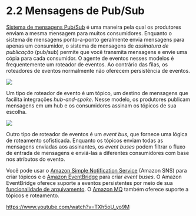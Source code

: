 # 2.2 Mensagens de Pub/Sub

[Sistema de mensagens Pub/Sub](https://www.enterpriseintegrationpatterns.com/PublishSubscribeChannel.html) é uma maneira pela qual os produtores enviam a mesma mensagem para muitos consumidores. Enquanto o sistema de mensagens ponto-a-ponto geralmente envia mensagens para apenas um consumidor, o sistema de mensagens de _assinatura de publicação_ (pub/sub) permite que você transmita mensagens e envie uma cópia para cada consumidor. O agente de eventos nesses modelos é frequentemente um roteador de eventos. Ao contrário das filas, os roteadores de eventos normalmente não oferecem persistência de eventos.

![](https://serverlessland.com/assets/images/eda/pub-sub-messaging.png)

Um tipo de roteador de evento é um tópico, um destino de mensagens que facilita integrações _hub-and-spoke_. Nesse modelo, os produtores publicam mensagens em um hub e os consumidores assinam os tópicos de sua escolha.

![](https://serverlessland.com/assets/images/eda/event-bus-messaging.png)

Outro tipo de roteador de eventos é um _event bus_, que fornece uma lógica de roteamento sofisticada. Enquanto os tópicos enviam todas as mensagens enviadas aos assinantes, os _event buses_ podem filtrar o fluxo de entrada de mensagens e enviá-las a diferentes consumidores com base nos atributos do evento.

Você pode usar o [Amazon Simple Notification Service](https://aws.amazon.com/sns/?whats-new-cards.sort-by=item.additionalFields.postDateTime&whats-new-cards.sort-order=desc) (Amazon SNS) para criar tópicos e o [Amazon EventBridge](https://aws.amazon.com/eventbridge/) para criar _event buses_. O Amazon EventBridge oferece suporte a eventos persistentes por meio de sua [funcionalidade de arquivamento](https://docs.aws.amazon.com/eventbridge/latest/userguide/eb-archive-event.html). O [Amazon MQ](https://aws.amazon.com/amazon-mq/?amazon-mq.sort-by=item.additionalFields.postDateTime&amazon-mq.sort-order=desc) também oferece suporte a tópicos e roteamento.

https://www.youtube.com/watch?v=TXh5oU_yo9M
